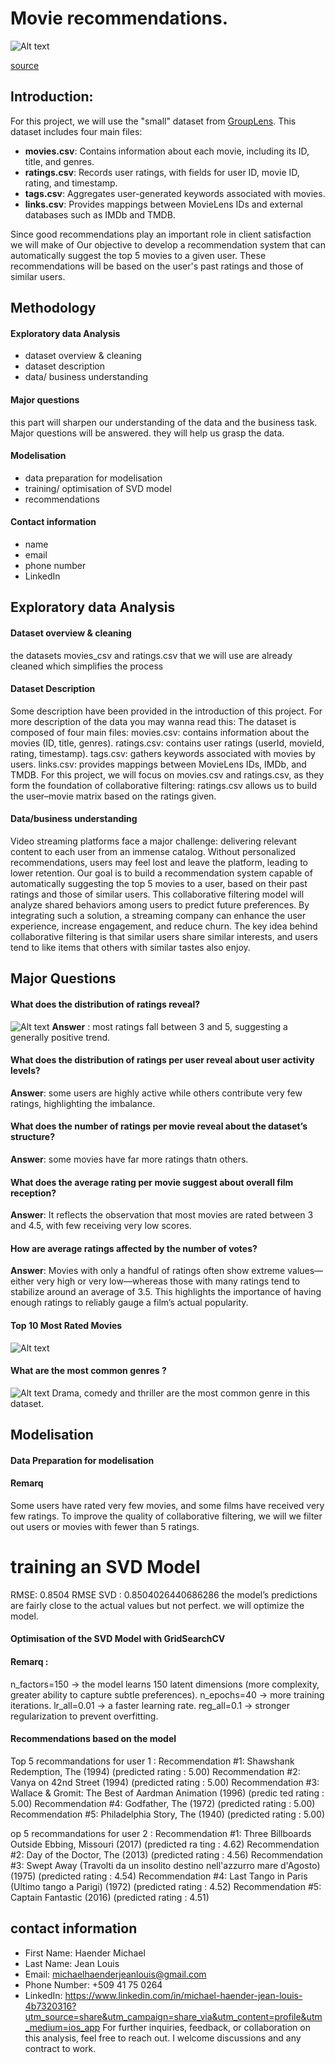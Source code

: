 # Movie recommendations.
![Alt text](https://github.com/Haender-Michael/Movie-recommendation/blob/3501039740ae9001a4175ce8e4f01638c6f3a033/film-clipboard-symbol-26030446.webp)

[source](https://sl.bing.net/hH3Fwm1f5I4)
## Introduction:
For this project, we will use the "small" dataset from [GroupLens](https://grouplens.org/datasets/movielens/latest/). This dataset includes four main files:

- **movies.csv**: Contains information about each movie, including its ID, title, and genres.  
- **ratings.csv**: Records user ratings, with fields for user ID, movie ID, rating, and timestamp.  
- **tags.csv**: Aggregates user-generated keywords associated with movies.  
- **links.csv**: Provides mappings between MovieLens IDs and external databases such as IMDb and TMDB.

Since good recommendations play an important role in client satisfaction we will make of Our objective to develop a recommendation system that can automatically suggest the top 5 movies to a given user. These recommendations will be based on the user's past ratings and those of similar users.
 ## Methodology
 #### **Exploratory data Analysis**
 - dataset overview & cleaning
 - dataset description
 - data/ business understanding
 #### **Major questions**
 this part will sharpen our understanding of the data and the business task.
 Major questions will be answered.
 they will help us grasp the data.

#### **Modelisation**
- data preparation for modelisation
- training/ optimisation of SVD model
- recommendations 
#### **Contact information**
- name
- email
- phone number
- LinkedIn
##  Exploratory data Analysis
#### **Dataset overview & cleaning**
the datasets movies_csv and ratings.csv that we will use are already cleaned which simplifies the process
#### **Dataset Description**
Some description have been provided in the introduction of this project. For more description of the data you may wanna read this:
The dataset is composed of four main files:
movies.csv: contains information about the movies (ID, title, genres). ratings.csv: contains user ratings (userId, movieId, rating, timestamp). tags.csv: gathers keywords associated with movies by users. links.csv: provides mappings between MovieLens IDs, IMDb, and TMDB.
For this project, we will focus on movies.csv and ratings.csv, as they form the foundation of collaborative filtering:
ratings.csv allows us to build the user–movie matrix based on the ratings given.
#### **Data/business understanding**
Video streaming platforms face a major challenge: delivering relevant content to each user from an immense catalog. Without personalized recommendations, users may feel lost and leave the platform, leading to lower retention.
Our goal is to build a recommendation system capable of automatically suggesting the top 5 movies to a user, based on their past ratings and those of similar users.
This collaborative filtering model will analyze shared behaviors among users to predict future preferences. By integrating such a solution, a streaming company can enhance the user experience, increase engagement, and reduce churn.
The key idea behind collaborative filtering is that similar users share similar interests, and users tend to like items that others with similar tastes also enjoy.
## Major Questions
#### What does the distribution of ratings reveal?
![Alt text](https://github.com/Haender-Michael/Movie-recommendation/blob/20f793aba116199e6ec53efade3b6edcd107e72b/les%20images/image%204.png)
**Answer** : most ratings fall between 3 and 5, suggesting a generally positive trend.
#### What does the distribution of ratings per user reveal about user activity levels?
**Answer**: 
some users are highly active while others contribute very few ratings, highlighting the imbalance.
#### What does the number of ratings per movie reveal about the dataset’s structure?
**Answer**: 
some movies have far more ratings thatn others.
#### What does the average rating per movie suggest about overall film reception?
**Answer**: 
It reflects the observation that most movies are rated between 3 and 4.5, with few receiving very low scores.
#### How are average ratings affected by the number of votes?
**Answer**: 
Movies with only a handful of ratings often show extreme values—either very high or very low—whereas those with many ratings tend to stabilize around an average of 3.5. This highlights the importance of having enough ratings to reliably gauge a film’s actual popularity.
#### Top 10 Most Rated Movies
![Alt text](https://github.com/Haender-Michael/Movie-recommendation/blob/1df1784aa7c0411b1631677f718ac9ce5059eb3e/les%20images/image%203.png)
#### What are the most common genres ?
![Alt text](https://github.com/Haender-Michael/Movie-recommendation/blob/d945f4059a1212a31435949cdc2b13d452bc42d1/les%20images/image%202.png)
Drama, comedy and thriller are the most common genre in this dataset.
## Modelisation
#### Data Preparation for modelisation
#### Remarq
Some users have rated very few movies, and some films have received very few ratings. To improve the quality of collaborative filtering, we will we filter out users or movies with fewer than 5 ratings.
# training an SVD Model
RMSE: 0.8504
RMSE SVD : 0.8504026440686286
the model’s predictions are fairly close to the actual values but not perfect.
we will optimize the model.
#### Optimisation of the SVD Model with GridSearchCV
#### Remarq :
n_factors=150 → the model learns 150 latent dimensions (more complexity, greater ability to capture subtle preferences).
n_epochs=40 → more training iterations.
lr_all=0.01 → a faster learning rate.
reg_all=0.1 → stronger regularization to prevent overfitting.
#### Recommendations based on the model 
Top 5 recommandations for user 1 :
Recommendation #1: Shawshank Redemption, The (1994) (predicted rating : 5.00)
Recommendation #2: Vanya on 42nd Street (1994) (predicted rating : 5.00)
Recommendation #3: Wallace & Gromit: The Best of Aardman Animation (1996) (predic
ted rating : 5.00)
Recommendation #4: Godfather, The (1972) (predicted rating : 5.00)
Recommendation #5: Philadelphia Story, The (1940) (predicted rating : 5.00)

op 5 recommandations for user 2 :
Recommendation #1: Three Billboards Outside Ebbing, Missouri (2017) (predicted ra
ting : 4.62)
Recommendation #2: Day of the Doctor, The (2013) (predicted rating : 4.56)
Recommendation #3: Swept Away (Travolti da un insolito destino nell'azzurro mare
d'Agosto) (1975) (predicted rating : 4.54)
Recommendation #4: Last Tango in Paris (Ultimo tango a Parigi) (1972) (predicted
rating : 4.52)
Recommendation #5: Captain Fantastic (2016) (predicted rating : 4.51)

## contact information 
- First Name: Haender Michael
- Last Name: Jean Louis
- Email: michaelhaenderjeanlouis@gmail.com
- Phone Number: +509 41 75 0264
- LinkedIn: https://www.linkedin.com/in/michael-haender-jean-louis-4b7320316?utm_source=share&utm_campaign=share_via&utm_content=profile&utm_medium=ios_app
For further inquiries, feedback, or collaboration on this analysis, feel free to reach out. I welcome discussions and any contract to work.
